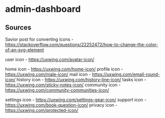 # admin-dashboard

## Sources
Savior post for converting icons - https://stackoverflow.com/questions/22252472/how-to-change-the-color-of-an-svg-element 

user icon - https://uxwing.com/avatar-icon/

home icon - https://uxwing.com/home-icon/
profile icon - https://uxwing.com/male-icon/
mail icon - https://uxwing.com/email-round-icon/
history icon - https://uxwing.com/history-line-icon/
tasks icon - https://uxwing.com/sticky-notes-icon/
community icon - https://uxwing.com/community-communities-icon/

settings icon - https://uxwing.com/settings-gear-icon/
support icon - https://uxwing.com/book-question-icon/
privacy icon - https://uxwing.com/protected-icon/